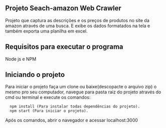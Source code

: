 ## Projeto Seach-amazon Web Crawler
  Projeto que captura as descrições e os preços de produtos
  no site da amazon através de uma busca.
  E exibe os dados formatados na tela e também exporta uma planilha em excel.

## Requisitos para executar o programa
  Node js e NPM

## Iniciando o projeto
  Para iniciar o projeto faça um clone ou baixe(descopacte o arquivo zip) o mesmo
  pro seu computador, navegue para pasta raiz do projeto através do cmd ou terminal e
  execute os comandos:

      npm install (Para instalar todas dependências do projeto).
      npm start (Para iniciar o projeto).

  Após os comandos, abrir o navegador e acessar localhost:3000
